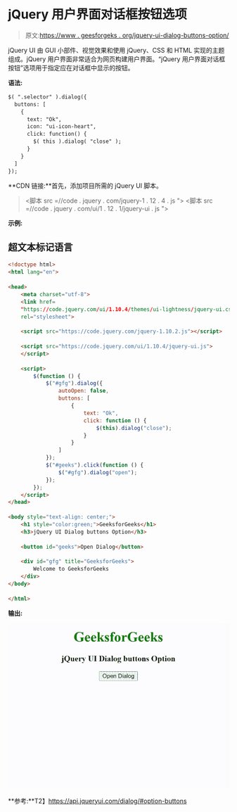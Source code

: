 # jQuery 用户界面对话框按钮选项

> 原文:[https://www . geesforgeks . org/jquery-ui-dialog-buttons-option/](https://www.geeksforgeeks.org/jquery-ui-dialog-buttons-option/)

jQuery UI 由 GUI 小部件、视觉效果和使用 jQuery、CSS 和 HTML 实现的主题组成。jQuery 用户界面非常适合为网页构建用户界面。“jQuery 用户界面对话框按钮”选项用于指定应在对话框中显示的按钮。

**语法:**

```html
$( ".selector" ).dialog({
  buttons: [
    {
      text: "Ok",
      icon: "ui-icon-heart",
      click: function() {
        $( this ).dialog( "close" );
      }
    }
  ]
});
```

**CDN 链接:**首先，添加项目所需的 jQuery UI 脚本。

> <link rel="”stylesheet”" href="”//code.jquery.com/ui/1.12.1/themes/smoothness/jquery-ui.css”">
> <脚本 src =//code . jquery . com/jquery-1 . 12 . 4 . js "></脚本>
> <脚本 src =//code . jquery . com/ui/1 . 12 . 1/jquery-ui . js "></脚本>

**示例:**

## 超文本标记语言

```html
<!doctype html>
<html lang="en">

<head>
    <meta charset="utf-8">
    <link href=
    "https://code.jquery.com/ui/1.10.4/themes/ui-lightness/jquery-ui.css"
    rel="stylesheet">

    <script src="https://code.jquery.com/jquery-1.10.2.js"></script>

    <script src="https://code.jquery.com/ui/1.10.4/jquery-ui.js">
    </script>

    <script>
        $(function () {
            $("#gfg").dialog({
                autoOpen: false,
                buttons: [
                    {
                        text: "Ok",
                        click: function () {
                            $(this).dialog("close");
                        }
                    }
                ]
            });
            $("#geeks").click(function () {
                $("#gfg").dialog("open");
            });
        });
    </script>
</head>

<body style="text-align: center;">
    <h1 style="color:green;">GeeksforGeeks</h1>
    <h3>jQuery UI Dialog buttons Option</h3>

    <button id="geeks">Open Dialog</button>

    <div id="gfg" title="GeeksforGeeks">
        Welcome to GeeksforGeeks
    </div>
</body>

</html>
```

**输出:**

![](img/0890e4dfae10e9fa3388acad61e13b96.png)

**参考:**T2】https://api.jqueryui.com/dialog/#option-buttons